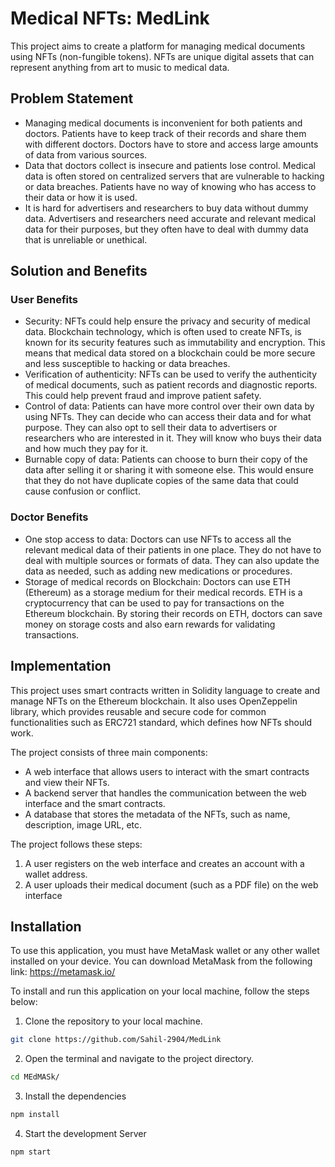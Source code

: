 # Medical NFTs: MedLink

This project aims to create a platform for managing medical documents using NFTs (non-fungible tokens). NFTs are unique digital assets that can represent anything from art to music to medical data.

## Problem Statement

- Managing medical documents is inconvenient for both patients and doctors. Patients have to keep track of their records and share them with different doctors. Doctors have to store and access large amounts of data from various sources.
- Data that doctors collect is insecure and patients lose control. Medical data is often stored on centralized servers that are vulnerable to hacking or data breaches. Patients have no way of knowing who has access to their data or how it is used.
- It is hard for advertisers and researchers to buy data without dummy data. Advertisers and researchers need accurate and relevant medical data for their purposes, but they often have to deal with dummy data that is unreliable or unethical.

## Solution and Benefits

### User Benefits

- Security: NFTs could help ensure the privacy and security of medical data. Blockchain technology, which is often used to create NFTs, is known for its security features such as immutability and encryption. This means that medical data stored on a blockchain could be more secure and less susceptible to hacking or data breaches.
- Verification of authenticity: NFTs can be used to verify the authenticity of medical documents, such as patient records and diagnostic reports. This could help prevent fraud and improve patient safety.
- Control of data: Patients can have more control over their own data by using NFTs. They can decide who can access their data and for what purpose. They can also opt to sell their data to advertisers or researchers who are interested in it. They will know who buys their data and how much they pay for it.
- Burnable copy of data: Patients can choose to burn their copy of the data after selling it or sharing it with someone else. This would ensure that they do not have duplicate copies of the same data that could cause confusion or conflict.

### Doctor Benefits

- One stop access to data: Doctors can use NFTs to access all the relevant medical data of their patients in one place. They do not have to deal with multiple sources or formats of data. They can also update the data as needed, such as adding new medications or procedures.
- Storage of medical records on Blockchain: Doctors can use ETH (Ethereum) as a storage medium for their medical records. ETH is a cryptocurrency that can be used to pay for transactions on the Ethereum blockchain. By storing their records on ETH, doctors can save money on storage costs and also earn rewards for validating transactions.

## Implementation

This project uses smart contracts written in Solidity language to create and manage NFTs on the Ethereum blockchain. It also uses OpenZeppelin library, which provides reusable and secure code for common functionalities such as ERC721 standard, which defines how NFTs should work.

The project consists of three main components:

- A web interface that allows users to interact with the smart contracts and view their NFTs.
- A backend server that handles the communication between the web interface and the smart contracts.
- A database that stores the metadata of the NFTs, such as name, description, image URL, etc.

The project follows these steps:

1. A user registers on the web interface and creates an account with a wallet address.
2. A user uploads their medical document (such as a PDF file) on the web interface


## Installation

To use this application, you must have MetaMask wallet or any other wallet installed on your device. You can download MetaMask from the following link: https://metamask.io/

To install and run this application on your local machine, follow the steps below:

1. Clone the repository to your local machine.
```bash
git clone https://github.com/Sahil-2904/MedLink
```
2. Open the terminal and navigate to the project directory.
```bash
cd MEdMASk/
```
3. Install the dependencies
```bash 
npm install
``` 
4. Start the development Server
```bash 
npm start
``` 
